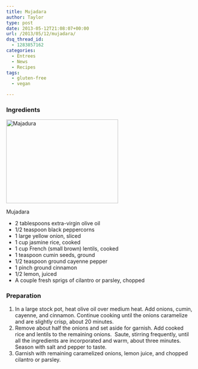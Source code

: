 ```yaml
---
title: Mujadara
author: Taylor
type: post
date: 2013-05-12T21:08:07+00:00
url: /2013/05/12/mujadara/
dsq_thread_id:
  - 1283857162
categories:
  - Entrees
  - News
  - Recipes
tags:
  - gluten-free
  - vegan

---
```

### Ingredients

<div id="attachment_3305" style="width: 310px" class="wp-caption alignright">
  <a href="{{% mediaroot %}}uploads/2013/05/P5083563-001.jpg" rel="lightbox[3268]"><img class="size-medium wp-image-3305" alt="Majadura" src="{{% mediaroot %}}uploads/2013/05/P5083563-001-300x225.jpg" width="300" height="225" srcset="{{% mediaroot %}}uploads/2013/05/P5083563-001-300x225.jpg 300w, {{% mediaroot %}}uploads/2013/05/P5083563-001.jpg 800w" sizes="(max-width: 300px) 100vw, 300px" /></a>
  
  <p class="wp-caption-text">
    Mujadara
  </p>
</div>

  * 2 tablespoons extra-virgin olive oil
  * 1/2 teaspoon black peppercorns
  * 1 large yellow onion, sliced
  * 1 cup jasmine rice, cooked
  * 1 cup French (small brown) lentils, cooked
  * 1 teaspoon cumin seeds, ground
  * 1/2 teaspoon ground cayenne pepper
  * 1 pinch ground cinnamon
  * 1/2 lemon, juiced
  * A couple fresh sprigs of cilantro or parsley, chopped

### Preparation

  1. In a large stock pot, heat olive oil over medium heat. Add onions, cumin, cayenne, and cinnamon. Continue cooking until the onions caramelize and are slightly crisp, about 20 minutes.
  2. Remove about half the onions and set aside for garnish. Add cooked rice and lentils to the remaining onions.  Saute, stirring frequently, until all the ingredients are incorporated and warm, about three minutes. Season with salt and pepper to taste.
  3. Garnish with remaining caramelized onions, lemon juice, and chopped cilantro or parsley.